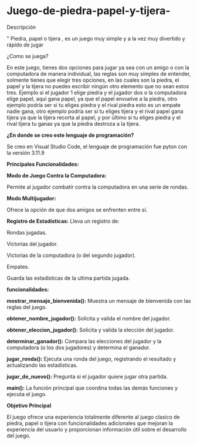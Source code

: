 # Juego-de-piedra-papel-y-tijera-
Descripción 

" Piedra, papel o tijera , es un juego muy simple y a la vez muy divertido y rápido de jugar
 
¿Como se juega?

En este juego, tienes dos opciones para  jugar ya sea  con un amigo o con la computadora de manera individual, las reglas son muy simples de entender, solmente tienes que elegir tres opciones, en las cuales son la piedra, el papel y la tijera no puedes escribir ningún otro elemento que no sean estos tres. Ejemplo si el jugador 1 elige piedra y el jugador dos o la computadora elige papel, aqui gana papel, ya que el papel envuelve a la piedra, otro ejemplo podría ser si tu eliges piedra y el rival piedra esto es un empate nadie gana, otro ejemplo podría ser si tu eliges tijera y el rival papel gana tijera ya que la tijera recorta al papel, y por último si tu eliges piedra y el rival tijera tu ganas ya que la piedra destroza a la tijera. 


**¿En donde se creo este lenguaje de programación?**

Se creo en Visual Studio Code, el lenguaje de programación fue pyton con la versión 3.11.9


**Principales Funcionalidades:**


**Modo de Juego Contra la Computadora:**

Permite al jugador combatir contra la computadora en una serie de rondas.

**Modo Multijugador:**

Ofrece la opción de que dos amigos se enfrenten entre sí.

**Registro de Estadísticas:**
Lleva un registro de:

Rondas jugadas.

Victorias del jugador.

Victorias de la computadora (o del segundo jugador).

Empates.

Guarda las estadisticas de la ultima partida jugada.

**funcionalidades:** 

**mostrar_mensaje_bienvenida():**
Muestra un mensaje de bienvenida con las reglas del juego.

**obtener_nombre_jugador():**
Solicita y valida el nombre del jugador.


**obtener_eleccion_jugador():**
Solicita y valida la elección del jugador.

**determinar_ganador():**
Compara las elecciones del jugador y la computadora (o los dos jugadores) y determina el ganador.


**jugar_ronda():**
Ejecuta una ronda del juego, registrando el resultado y actualizando las estadísticas.


**jugar_de_nuevo():**
Pregunta si el jugador quiere jugar otra partida.


**main():**
La función principal que coordina todas las demás funciones y ejecuta el juego.


**Objetivo Principal**

El juego ofrece una experiencia totalmente diferente al juego clasico de piedra, papel o tijera con funcionalidades adicionales que mejoran la experiencia del usuario y proporcionan información útil sobre el desarrollo del juego. 
